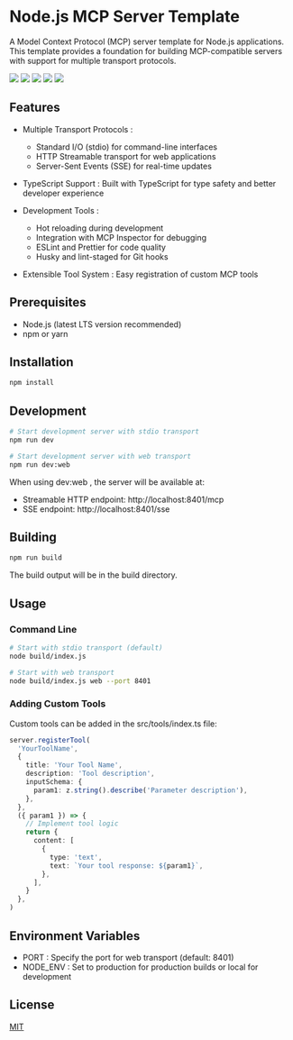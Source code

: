 # Node.js MCP Server Template

A Model Context Protocol (MCP) server template for Node.js applications. This template provides a foundation for building MCP-compatible servers with support for multiple transport protocols.

[![][npm-release-shield]][npm-release-link]
[![][codecov-shield]][codecov-link]
[![][github-release-date-shield]][github-release-date-link]
[![][github-action-build-shield]][github-action-build-link]
[![][github-license-shield]][github-license-link]

## Features
- Multiple Transport Protocols :

    - Standard I/O (stdio) for command-line interfaces
    - HTTP Streamable transport for web applications
    - Server-Sent Events (SSE) for real-time updates
- TypeScript Support : Built with TypeScript for type safety and better developer experience
- Development Tools :

    - Hot reloading during development
    - Integration with MCP Inspector for debugging
    - ESLint and Prettier for code quality
    - Husky and lint-staged for Git hooks
- Extensible Tool System : Easy registration of custom MCP tools

## Prerequisites
- Node.js (latest LTS version recommended)
- npm or yarn

## Installation

```bash
npm install
```

## Development
```bash
# Start development server with stdio transport
npm run dev

# Start development server with web transport
npm run dev:web
```

When using dev:web , the server will be available at:

- Streamable HTTP endpoint: http://localhost:8401/mcp
- SSE endpoint: http://localhost:8401/sse

## Building
```bash
npm run build
```
The build output will be in the build directory.

## Usage
### Command Line
```bash
# Start with stdio transport (default)
node build/index.js

# Start with web transport
node build/index.js web --port 8401
```
### Adding Custom Tools
Custom tools can be added in the src/tools/index.ts file:

```ts
server.registerTool(
  'YourToolName',
  {
    title: 'Your Tool Name',
    description: 'Tool description',
    inputSchema: {
      param1: z.string().describe('Parameter description'),
    },
  },
  ({ param1 }) => {
    // Implement tool logic
    return {
      content: [
        {
          type: 'text',
          text: `Your tool response: ${param1}`,
        },
      ],
    }
  },
)
```

## Environment Variables
- PORT : Specify the port for web transport (default: 8401)
- NODE_ENV : Set to production for production builds or local for development

## License
[MIT](LICENSE)

[npm-release-link]: https://www.npmjs.com/package/@my-mcp-hub/node-mcp-server
[npm-release-shield]: https://img.shields.io/npm/v/@my-mcp-hub/node-mcp-server?color=1677FF&labelColor=black&logo=npm&logoColor=white&style=flat-square
[codecov-link]: https://coveralls.io/github/my-mcp-hub/node-mcp-server?branch=main
[codecov-shield]: https://img.shields.io/coverallsCoverage/github/my-mcp-hub/node-mcp-server?color=1677FF&labelColor=black&style=flat-square&logo=codecov&logoColor=white
[github-release-date-link]: https://github.com/my-mcp-hub/node-mcp-server/releases
[github-release-date-shield]: https://img.shields.io/github/release-date/my-mcp-hub/node-mcp-server?color=1677FF&labelColor=black&style=flat-square
[github-action-build-link]: https://github.com/my-mcp-hub/node-mcp-server/actions/workflows/build.yml
[github-action-build-shield]: https://img.shields.io/github/actions/workflow/status/my-mcp-hub/node-mcp-server/build.yml?branch=main&color=1677FF&label=build&labelColor=black&logo=githubactions&logoColor=white&style=flat-square
[github-license-link]: https://github.com/my-mcp-hub/node-mcp-server/blob/main/LICENSE
[github-license-shield]: https://img.shields.io/github/license/my-mcp-hub/node-mcp-server?color=1677FF&labelColor=black&style=flat-square
